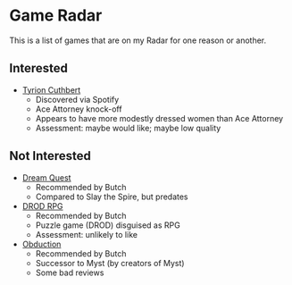 # Game Radar

This is a list of games that are on my Radar for one reason or another.

## Interested

* [Tyrion Cuthbert](https://store.steampowered.com/app/1590230/Tyrion_Cuthbert_Attorney_of_the_Arcane/)
  * Discovered via Spotify
  * Ace Attorney knock-off
  * Appears to have more modestly dressed women than Ace Attorney
  * Assessment: maybe would like; maybe low quality

## Not Interested

* [Dream Quest](https://store.steampowered.com/app/557410/Dream_Quest/)
  * Recommended by Butch
  * Compared to Slay the Spire, but predates
* [DROD RPG](https://store.steampowered.com/app/351330/DROD_RPG_Tendrys_Tale/)
  * Recommended by Butch
  * Puzzle game (DROD) disguised as RPG
  * Assessment: unlikely to like
* [Obduction](https://store.steampowered.com/app/306760/Obduction/)
  * Recommended by Butch
  * Successor to Myst (by creators of Myst)
  * Some bad reviews
